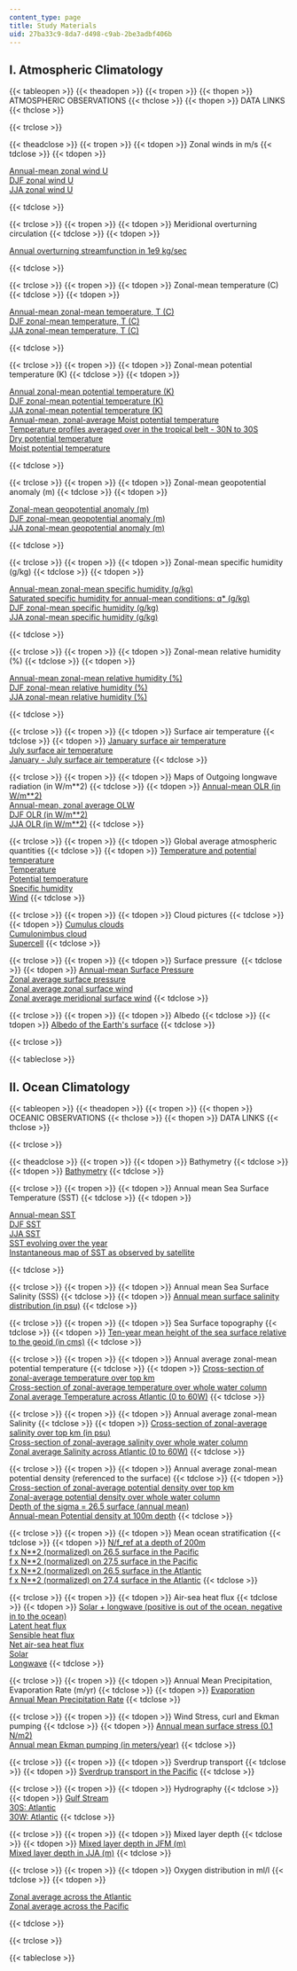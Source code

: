 ```yaml
---
content_type: page
title: Study Materials
uid: 27ba33c9-8da7-d498-c9ab-2be3adbf406b
---
```


I. Atmospheric Climatology
--------------------------

{{< tableopen >}}
{{< theadopen >}}
{{< tropen >}}
{{< thopen >}}
ATMOSPHERIC OBSERVATIONS
{{< thclose >}}
{{< thopen >}}
DATA LINKS
{{< thclose >}}

{{< trclose >}}

{{< theadclose >}}
{{< tropen >}}
{{< tdopen >}}
Zonal winds in m/s
{{< tdclose >}}
{{< tdopen >}}


[Annual-mean zonal wind U](http://iridl.ldeo.columbia.edu/expert/SOURCES/.OORT/.Mean/.u[X]average[T]average/DATA/24/20/16/12/8/4/0/-2/-4/-6/VALUES/figviewer.html?my.help=more+options&map.P.units=mb&map.P.plotlast=0&map.url=a-++prcp_anomaly_max500_colors2+-a-++-a+Y+P+fig:+colors+contours+:fig&map.domain=+%7B+/u+-50+50+plotrange+/u+-50+50+plotrange+P+1000+0+plotrange+%7D&map.domainparam=+/plotaxislength+432+psdef+/plotborder+72+psdef+/XOVY+null+psdef&map.zoom=Zoom&map.P.plotfirst=1000&map.Y.plotfirst=90S&map.Y.units=degree_north&map.Y.plotlast=90N&map.u.plotfirst=-50&map.u.units=m/s&map.u.plotlast=50&map.plotaxislength=432&map.plotborder=72&map.fnt=Helvetica&map.fntsze=16&map.XOVY=auto&map.color_smoothing=auto&map.antialias=on)  
[DJF zonal wind U](http://iridl.ldeo.columbia.edu/expert/SOURCES/.OORT/.Mean/.u/T/(Dec-Feb)VALUES[X]average[T]average/DATA/32/28/24/20/16/12/8/4/0/-2/-4/-6/VALUES/figviewer.html?my.help=more+options&map.P.units=mb&map.P.plotlast=0&map.url=Y+P+fig-+contours+-fig&map.domain=+%7B+P+1000+0+plotrange+%7D&map.domainparam=+/plotaxislength+432+psdef+/plotborder+72+psdef+/XOVY+null+psdef&map.zoom=Zoom&map.P.plotfirst=1000&map.Y.plotfirst=90S&map.Y.units=degree_north&map.Y.plotlast=90N&map.u.plotfirst=32&map.u.units=m/s&map.u.plotlast=-6&map.newurl.grid0=Y&map.newurl.grid1=P&map.newurl.plot=contours&map.plotaxislength=432&map.plotborder=72&map.fnt=Helvetica&map.fntsze=16&map.XOVY=auto&map.color_smoothing=1)  
[JJA zonal wind U](http://iridl.ldeo.columbia.edu/expert/SOURCES/.OORT/.Mean/.u/T/(Jun-Aug)VALUES[X]average[T]average/DATA/32/28/24/20/16/12/8/4/0/-2/-4/-6/-8/-10/VALUES/figviewer.html?my.help=more+options&map.P.units=mb&map.P.plotlast=0&map.url=Y+P+fig-+contours+-fig&map.domain=+%7B+P+1000+0+plotrange+%7D&map.domainparam=+/plotaxislength+432+psdef+/plotborder+72+psdef+/XOVY+null+psdef&map.zoom=Zoom&map.P.plotfirst=1000&map.Y.plotfirst=90S&map.Y.units=degree_north&map.Y.plotlast=90N&map.u.plotfirst=32&map.u.units=m/s&map.u.plotlast=-10&map.newurl.grid0=Y&map.newurl.grid1=P&map.newurl.plot=contours&map.plotaxislength=432&map.plotborder=72&map.fnt=Helvetica&map.fntsze=16&map.XOVY=auto&map.color_smoothing=1)


{{< tdclose >}}

{{< trclose >}}
{{< tropen >}}
{{< tdopen >}}
Meridional overturning circulation
{{< tdclose >}}
{{< tdopen >}}


[Annual overturning streamfunction in 1e9 kg/sec](http://iridl.ldeo.columbia.edu/expert/SOURCES/.NOAA/.NCEP-NCAR/.CDAS-1/.mc6190/.Intrinsic/.PressureLevel/.v[T]average[X]average/P/integral/dup/P/last/VALUE/P/removeGRID/sub/0.02/mul/pi/mul/9.82/div/6.371/mul/Y/cosd/mul/10/mul//units/(1e9%20Kg/sec)def//long_name/(Mean%20Meridional%20Stream%20Function)def//name//Psi_m/def//fullname/name/cvntos/def/DATA/-10/10/RANGE/Y/-90/90/RANGEEDGES/P/1000/0/RANGEEDGES/DATA/160/140/120/100/80/60/40/20/0/-20/-40/-60/-80/-100/-120/-140/-160/-180/-200/VALUES/prcp_anomaly_max500_colors2/figviewer.html?my.help=more+options&map.P.units=mb&map.P.plotlast=0&map.url=Y+P+fig-+colors+%7C+contours+-fig&map.domain=+%7B+/Psi_m+-200+200+plotrange+Y+-90+90+plotrange+P+1000+0+plotrange+%7D&map.domainparam=+/plotaxislength+700+psdef+/plotborder+72+psdef+/XOVY+null+psdef&map.zoom=Zoom&map.P.plotfirst=1000&map.Y.plotfirst=90S&map.Y.units=degree_north&map.Y.plotlast=90N&map.Psi_m.plotfirst=-200&map.Psi_m.units=1e9+Kg/sec&map.Psi_m.plotlast=200&map.newurl.grid0=Y&map.newurl.grid1=P&map.newurl.plot=colors+%7C+contours&map.plotaxislength=700&map.plotborder=72&map.fnt=Helvetica&map.fntsze=12&map.XOVY=auto&map.color_smoothing=auto) 


{{< tdclose >}}

{{< trclose >}}
{{< tropen >}}
{{< tdopen >}}
Zonal-mean temperature (C)
{{< tdclose >}}
{{< tdopen >}}


[Annual-mean zonal-mean temperature, T (C)](http://ingrid.ldeo.columbia.edu/expert/SOURCES/.OORT/.Mean/.tair[X]average[T]average/figviewer.html?my.help=more+options&map.P.units=mb&map.P.plotlast=50&map.url=Y+P+fig-+contours+-fig&map.domain=+{+P+1000+50+plotrange+}&map.domainparam=+/plotaxislength+432+psdef+/plotborder+72+psdef+/XOVY+null+psdef&map.zoom=Zoom&map.P.plotfirst=1000&map.Y.plotfirst=91.25S&map.Y.units=degree_north&map.Y.plotlast=91.25N&map.tair.plotfirst=&map.tair.units=Celsius_scale&map.tair.plotlast=&map.newurl.grid0=Y&map.newurl.grid1=P&map.newurl.plot=contours&map.plotaxislength=432&map.plotborder=72&map.fnt=Times-Roman&map.fntsze=16&map.XOVY=auto&map.color_smoothing=1)  
[DJF zonal-mean temperature, T (C)](http://ingrid.ldeo.columbia.edu/expert/SOURCES/.OORT/.Mean/.tair/T/(Dec-Feb)VALUES[X]average[T]average/figviewer.html?my.help=more+options&map.P.units=mb&map.P.plotlast=50&map.url=Y+P+fig-+contours+-fig&map.domain=+{+P+1000+50+plotrange+}&map.domainparam=+/plotaxislength+432+psdef+/plotborder+72+psdef+/XOVY+null+psdef&map.zoom=Zoom&map.P.plotfirst=1000&map.Y.plotfirst=91.25S&map.Y.units=degree_north&map.Y.plotlast=91.25N&map.tair.plotfirst=&map.tair.units=Celsius_scale&map.tair.plotlast=&map.newurl.grid0=Y&map.newurl.grid1=P&map.newurl.plot=contours&map.plotaxislength=432&map.plotborder=72&map.fnt=Times-Roman&map.fntsze=16&map.XOVY=auto&map.color_smoothing=1)  
[JJA zonal-mean temperature, T (C)](http://ingrid.ldeo.columbia.edu/expert/SOURCES/.OORT/.Mean/.tair/T/(Jun-Aug)VALUES[X]average[T]average/figviewer.html?my.help=more+options&map.P.units=mb&map.P.plotlast=50&map.url=Y+P+fig-+contours+-fig&map.domain=+{+P+1000+50+plotrange+}&map.domainparam=+/plotaxislength+432+psdef+/plotborder+72+psdef+/XOVY+null+psdef&map.zoom=Zoom&map.P.plotfirst=1000&map.Y.plotfirst=91.25S&map.Y.units=degree_north&map.Y.plotlast=91.25N&map.tair.plotfirst=&map.tair.units=Celsius_scale&map.tair.plotlast=&map.newurl.grid0=Y&map.newurl.grid1=P&map.newurl.plot=contours&map.plotaxislength=432&map.plotborder=72&map.fnt=Times-Roman&map.fntsze=16&map.XOVY=auto&map.color_smoothing=1)


{{< tdclose >}}

{{< trclose >}}
{{< tropen >}}
{{< tdopen >}}
Zonal-mean potential temperature (K)
{{< tdclose >}}
{{< tdopen >}}


[Annual zonal-mean potential temperature (K)](http://iridl.ldeo.columbia.edu/expert/SOURCES/.OORT/.Mean/.tair/(Kelvin)unitconvert/dup/1000./P/div/ln/2./7./div/mul/eexp/mul//name//theta/def//long_name/(Potential%20Temperature)def//fullname[//OORT//Mean//theta]def[X]average[T]average/DATA/540/520/500/480/460/440/420/400/380/360/340/320/300/280/260/VALUES/figviewer.html?my.help=more+options&map.P.units=mb&map.P.plotlast=50.&map.url=a-++precip_colors+-a-++-a+Y+P+fig:+colors+contours+:fig&map.domain=+%7B+/theta+240+500+plotrange+/theta+240+500+plotrange+%7D&map.domainparam=+/plotaxislength+432+psdef+/plotborder+72+psdef+/XOVY+null+psdef&map.zoom=Zoom&map.P.plotfirst=1000.&map.Y.plotfirst=90S&map.Y.units=degree_north&map.Y.plotlast=90N&map.theta.plotfirst=240&map.theta.units=Kelvin_scale&map.theta.plotlast=500&map.plotaxislength=432&map.plotborder=72&map.fnt=Helvetica&map.fntsze=16&map.XOVY=auto&map.color_smoothing=auto)   
[DJF zonal-mean potential temperature (K)](http://iridl.ldeo.columbia.edu/expert/SOURCES/.OORT/.Mean/.tair/T/(Dec-Feb)VALUES/(Kelvin)unitconvert/dup/1000./P/div/ln/2./7./div/mul/eexp/mul//name//theta/def//long_name/(Potential%20Temperature)def//fullname[//OORT//Mean//theta]def/[X+]average/[T+]average/figviewer.html?my.help=more+options&map.P.units=mb&map.P.plotlast=50.&map.url=Y+P+fig-+contours+-fig&map.domain=+%7B+/theta+250+500+plotrange+Y+-91.25+91.25+plotrange+%7D&map.domainparam=+/plotaxislength+432+psdef+/plotborder+72+psdef+/XOVY+null+psdef&map.zoom=Zoom&map.P.plotfirst=1000.&map.Y.plotfirst=91.25S&map.Y.units=degree_north&map.Y.plotlast=91.25N&map.theta.plotfirst=250&map.theta.units=Kelvin_scale&map.theta.plotlast=500&map.newurl.grid0=Y&map.newurl.grid1=P&map.newurl.plot=contours&map.plotaxislength=432&map.plotborder=72&map.fnt=Helvetica&map.fntsze=16&map.XOVY=auto&map.color_smoothing=1)   
[JJA zonal-mean potential temperature (K)](http://iridl.ldeo.columbia.edu/expert/SOURCES/.OORT/.Mean/.tair/T/(Jun-Aug)VALUES/(Kelvin)unitconvert/dup/1000./P/div/ln/2./7./div/mul/eexp/mul//name//theta/def//long_name/(Potential%20Temperature)def//fullname[//OORT//Mean//theta]def[X]average[T]average/figviewer.html?my.help=more+options&map.P.units=mb&map.P.plotlast=50.&map.url=Y+P+fig-+contours+-fig&map.domain=+%7B+/theta+250+500+plotrange+Y+-91.25+91.25+plotrange+%7D&map.domainparam=+/plotaxislength+432+psdef+/plotborder+72+psdef+/XOVY+null+psdef&map.zoom=Zoom&map.P.plotfirst=1000.&map.Y.plotfirst=91.25S&map.Y.units=degree_north&map.Y.plotlast=91.25N&map.theta.plotfirst=250&map.theta.units=Kelvin_scale&map.theta.plotlast=500&map.newurl.grid0=Y&map.newurl.grid1=P&map.newurl.plot=contours&map.plotaxislength=432&map.plotborder=72&map.fnt=Helvetica&map.fntsze=16&map.XOVY=auto&map.color_smoothing=1)   
[Annual-mean, zonal-average Moist potential temperature](http://iridl.ldeo.columbia.edu/expert/SOURCES/.OORT/.Mean/.tair/(Kelvin)unitconvert/dup/1000./P/div/ln/2./7./div/mul/eexp/mul[X]average[T]average/SOURCES/.OORT/.Mean/.tair[X]average[T]average/0.067/mul/eexp/6.11/mul/287.05/mul/461.39/div/P/div/SOURCES/.OORT/.Mean/.tair/273/add[X]average[T]average/div/2.25/mul/1000000./mul/1005/div/eexp/mul/DATA/540/520/500/480/460/440/420/400/380/360/340/320/300/280/260/VALUES/figviewer.html?my.help=more+options&map.P.units=mb&map.P.plotlast=50.&map.url=a-++precip_colors+-a-++-a+Y+P+fig:+colors+contours+:fig&map.domain=+%7B+/aprod+240+500+plotrange+/aprod+240+500+plotrange+%7D&map.domainparam=+/plotaxislength+432+psdef+/plotborder+72+psdef+/XOVY+null+psdef&map.zoom=Zoom&map.P.plotfirst=1000.&map.Y.plotfirst=90S&map.Y.units=degree_north&map.Y.plotlast=90N&map.aprod.plotfirst=240&map.aprod.units=Kelvin_scale&map.aprod.plotlast=500&map.plotaxislength=432&map.plotborder=72&map.fnt=Helvetica&map.fntsze=16&map.XOVY=auto&map.color_smoothing=auto)  
[Temperature profiles averaged over in the tropical belt - 30N to 30S](http://iridl.ldeo.columbia.edu/expert/SOURCES/.OORT/.Mean/.tair/(Kelvin)unitconvert[X]average[T]average/Y/-30/30/RANGEEDGES[Y]average/figviewer.html?my.help=more+options&map.tair.units=Kelvin_scale&map.tair.plotlast=500&map.url=P+fig-+line+-fig&map.domain=+%7B+/tair+190+500+plotrange+P+50.+1000.+plotrange+%7D&map.domainparam=+/plotaxislength+432+psdef+/plotborder+72+psdef+/XOVY+0.5+psdef&map.zoom=Zoom&map.tair.plotfirst=190&map.P.plotfirst=50.&map.P.units=mb&map.P.plotlast=1000.&map.newurl.grid0=P&map.newurl.plot=line&map.plotaxislength=432&map.plotborder=72&map.fnt=Helvetica&map.fntsze=16&map.XOVY=0.5&map.color_smoothing=1)  
[Dry potential temperature](http://iridl.ldeo.columbia.edu/expert/SOURCES/.OORT/.Mean/.tair/%28Kelvin%29unitconvert/dup/1000./P/div/ln/2./7./div/mul/eexp/mul//name//theta/def//long_name/%28Potential%20Temperature%29def//fullname%5B//OORT//Mean//theta%5Ddef/%5BX+%5Daverage/%5BT+%5Daverage/Y/-30/30/RANGEEDGES/%5BY+%5Daverage/figviewer.html?my.help=more+options&map.theta.units=Kelvin_scale&map.theta.plotlast=500&map.url=P+fig-+line+-fig&map.domain=+{+/theta+190+500+plotrange+P+50.+1000.+plotrange+}&map.domainparam=+/plotaxislength+432+psdef+/plotborder+72+psdef+/XOVY+0.5+psdef&map.zoom=Zoom&map.theta.plotfirst=190&map.P.plotfirst=50.&map.P.units=mb&map.P.plotlast=1000.&map.newurl.grid0=P&map.newurl.plot=line&map.plotaxislength=432&map.plotborder=72&map.fnt=Helvetica&map.fntsze=16&map.XOVY=0.5&map.color_smoothing=1)  
[Moist potential temperature](http://iridl.ldeo.columbia.edu/expert/SOURCES/.OORT/.Mean/.tair/(Kelvin)unitconvert/dup/1000./P/div/ln/2./7./div/mul/eexp/mul[X]average[T]average/SOURCES/.OORT/.Mean/.tair[X]average[T]average/0.067/mul/eexp/6.11/mul/287.05/mul/461.39/div/P/div/SOURCES/.OORT/.Mean/.tair/273/add[X]average[T]average/div/2.25/mul/1000000./mul/1005/div/eexp/mul/Y/-30/30/RANGEEDGES/[Y+]average/figviewer.html?my.help=more+options&map.aprod.units=Kelvin_scale&map.aprod.plotlast=500&map.url=P+fig-+line+-fig&map.domain=+%7B+/aprod+190+500+plotrange+P+50.+1000.+plotrange+%7D&map.domainparam=+/plotaxislength+432+psdef+/plotborder+72+psdef+/XOVY+0.5+psdef&map.zoom=Zoom&map.aprod.plotfirst=190&map.P.plotfirst=50.&map.P.units=mb&map.P.plotlast=1000.&map.newurl.grid0=P&map.newurl.plot=line&map.plotaxislength=432&map.plotborder=72&map.fnt=Helvetica&map.fntsze=16&map.XOVY=0.5&map.color_smoothing=1)


{{< tdclose >}}

{{< trclose >}}
{{< tropen >}}
{{< tdopen >}}
Zonal-mean geopotential anomaly (m)
{{< tdclose >}}
{{< tdopen >}}


[Zonal-mean geopotential anomaly (m)](http://ingrid.ldeo.columbia.edu/SOURCES/.OORT/.Mean/.zdel/[X+]average/[T+]average/figviewer.html?my.help=more+options&map.P.units=mb&map.P.plotlast=50.&map.url=Y+P+fig-+contours+-fig&map.domain=+{+P+1000.+50.+plotrange+}&map.domainparam=+/plotaxislength+432+psdef+/plotborder+72+psdef+/XOVY+null+psdef&map.zoom=Zoom&map.P.plotfirst=1000.&map.Y.plotfirst=91.25S&map.Y.units=degree_north&map.Y.plotlast=91.25N&map.zdel.plotfirst=&map.zdel.units=unitless&map.zdel.plotlast=&map.newurl.grid0=Y&map.newurl.grid1=P&map.newurl.plot=contours&map.plotaxislength=432&map.plotborder=72&map.fnt=Times-Roman&map.fntsze=16&map.XOVY=auto&map.color_smoothing=1)  
[DJF zonal-mean geopotential anomaly (m)](http://ingrid.ldeo.columbia.edu/SOURCES/.OORT/.Mean/.zdel/T/(Dec-Feb)VALUES/[X+]average/[T+]average/figviewer.html?my.help=more+options&map.P.units=mb&map.P.plotlast=50.&map.url=Y+P+fig-+contours+-fig&map.domain=+{+P+1000.+50.+plotrange+}&map.domainparam=+/plotaxislength+432+psdef+/plotborder+72+psdef+/XOVY+null+psdef&map.zoom=Zoom&map.P.plotfirst=1000.&map.Y.plotfirst=91.25S&map.Y.units=degree_north&map.Y.plotlast=91.25N&map.zdel.plotfirst=&map.zdel.units=unitless&map.zdel.plotlast=&map.newurl.grid0=Y&map.newurl.grid1=P&map.newurl.plot=contours&map.plotaxislength=432&map.plotborder=72&map.fnt=Times-Roman&map.fntsze=16&map.XOVY=auto&map.color_smoothing=1)  
[JJA zonal-mean geopotential anomaly (m)](http://ingrid.ldeo.columbia.edu/SOURCES/.OORT/.Mean/.zdel/T/(Jun)(Aug)RANGE/[X+]average/[T+]average/figviewer.html?my.help=more+options&map.P.units=mb&map.P.plotlast=50.&map.url=Y+P+fig-+contours+-fig&map.domain=+{+P+1000.+50.+plotrange+}&map.domainparam=+/plotaxislength+432+psdef+/plotborder+72+psdef+/XOVY+null+psdef&map.zoom=Zoom&map.P.plotfirst=1000.&map.Y.plotfirst=91.25S&map.Y.units=degree_north&map.Y.plotlast=91.25N&map.zdel.plotfirst=&map.zdel.units=unitless&map.zdel.plotlast=&map.newurl.grid0=Y&map.newurl.grid1=P&map.newurl.plot=contours&map.plotaxislength=432&map.plotborder=72&map.fnt=Times-Roman&map.fntsze=16&map.XOVY=auto&map.color_smoothing=1)


{{< tdclose >}}

{{< trclose >}}
{{< tropen >}}
{{< tdopen >}}
Zonal-mean specific humidity (g/kg)
{{< tdclose >}}
{{< tdopen >}}


[Annual-mean zonal-mean specific humidity (g/kg)](http://iridl.ldeo.columbia.edu/SOURCES/.OORT/.Mean/.qhum[X]average[T]average/DATA/16/14/12/10/8/6/4/2/VALUES/figviewer.html?my.help=more+options&map.P.units=mb&map.P.plotlast=50.&map.url=a-++precip_colors+-a-++-a+Y+P+fig:+colors+contours+:fig&map.domain=+%7B+/qhum+0+30+plotrange+/qhum+0+30+plotrange+Y+-91.25+91.25+plotrange+%7D&map.domainparam=+/plotaxislength+432+psdef+/plotborder+72+psdef+/XOVY+null+psdef&map.zoom=Zoom&map.P.plotfirst=1000.&map.Y.plotfirst=91.25S&map.Y.units=degree_north&map.Y.plotlast=91.25N&map.qhum.plotfirst=0&map.qhum.units=g/kg&map.qhum.plotlast=30&map.plotaxislength=432&map.plotborder=72&map.fnt=Helvetica&map.fntsze=16&map.XOVY=auto&map.color_smoothing=auto)   
[Saturated specific humidity for annual-mean conditions: q\* (g/kg)](http://iridl.ldeo.columbia.edu/expert/SOURCES/.OORT/.Mean/.tair[X]average[T]average/0.067/mul/eexp/6.11/mul/287.05/mul/461.39/div/P/div/1000/mul/DATA/24/22/20/18/16/14/12/10/8/6/4/2/VALUES/figviewer.html?my.help=more+options&map.P.units=mb&map.P.plotlast=50.&map.url=a-++precip_colors+-a-++-a+Y+P+fig:+colors+contours+:fig&map.domain=+%7B+/ratio+0+30+plotrange+/ratio+0+30+plotrange+%7D&map.domainparam=+/plotaxislength+432+psdef+/plotborder+72+psdef+/XOVY+null+psdef&map.zoom=Zoom&map.P.plotfirst=1000.&map.Y.plotfirst=90S&map.Y.units=degree_north&map.Y.plotlast=90N&map.ratio.plotfirst=0&map.ratio.units=0.01+kilogram-1+meter+second2&map.ratio.plotlast=30&map.plotaxislength=432&map.plotborder=72&map.fnt=Helvetica&map.fntsze=16&map.XOVY=auto&map.color_smoothing=auto)  
[DJF zonal-mean specific humidity (g/kg)](http://iridl.ldeo.columbia.edu/SOURCES/.OORT/.Mean/.qhum/T/(Dec-Feb)VALUES/[X+]average/[T+]average/figviewer.html?my.help=more+options&map.P.units=mb&map.P.plotlast=50.&map.url=Y+P+fig-+contours+-fig&map.domain=+%7B+Y+-91.25+91.25+plotrange+%7D&map.domainparam=+/plotaxislength+432+psdef+/plotborder+72+psdef+/XOVY+null+psdef&map.zoom=Zoom&map.P.plotfirst=1000.&map.Y.plotfirst=91.25S&map.Y.units=degree_north&map.Y.plotlast=91.25N&map.qhum.plotfirst=&map.qhum.units=g/kg&map.qhum.plotlast=&map.newurl.grid0=Y&map.newurl.grid1=P&map.newurl.plot=contours&map.plotaxislength=432&map.plotborder=72&map.fnt=Helvetica&map.fntsze=16&map.XOVY=auto&map.color_smoothing=1)   
[JJA zonal-mean specific humidity (g/kg)](http://iridl.ldeo.columbia.edu/SOURCES/.OORT/.Mean/.qhum/T/(Jun)(Aug)RANGE/[X+]average/[T+]average/figviewer.html?my.help=more+options&map.P.units=mb&map.P.plotlast=50.&map.url=Y+P+fig-+contours+-fig&map.domain=+%7B+Y+-91.25+91.25+plotrange+%7D&map.domainparam=+/plotaxislength+432+psdef+/plotborder+72+psdef+/XOVY+null+psdef&map.zoom=Zoom&map.P.plotfirst=1000.&map.Y.plotfirst=91.25S&map.Y.units=degree_north&map.Y.plotlast=91.25N&map.qhum.plotfirst=&map.qhum.units=g/kg&map.qhum.plotlast=&map.newurl.grid0=Y&map.newurl.grid1=P&map.newurl.plot=contours&map.plotaxislength=432&map.plotborder=72&map.fnt=Helvetica&map.fntsze=16&map.XOVY=auto&map.color_smoothing=1)  


{{< tdclose >}}

{{< trclose >}}
{{< tropen >}}
{{< tdopen >}}
Zonal-mean relative humidity (%)
{{< tdclose >}}
{{< tdopen >}}


[Annual-mean zonal-mean relative humidity (%)](http://iridl.ldeo.columbia.edu/expert/SOURCES/.OORT/.Mean/.qhum/SOURCES/.OORT/.Mean/.tair/0.03477/mul/0.7859/add/SOURCES/.OORT/.Mean/.tair/0.00412/mul/1./add/div/10/ln/mul/eexp/P/div/287.05/461.39/div/mul/div%5BX%5Daverage%5BT%5Daverage/0.1/mul//units/%28percentage%29def//long_name/%28Relative%20Humidity%29def/DATA/85/80/75/70/65/60/55/50/45/40/35/30/25/VALUES/figviewer.html?my.help=more+options&map.P.units=mb&map.P.plotlast=0&map.url=a-++precip_colors+-a-++-a+Y+P+fig:+colors+contours+:fig&map.domain=+{+/ratio+0+270+plotrange+/ratio+0+270+plotrange+P+1000+0+plotrange+}&map.domainparam=+/plotaxislength+432+psdef+/plotborder+72+psdef+/XOVY+null+psdef&map.zoom=Zoom&map.P.plotfirst=1000&map.Y.plotfirst=90S&map.Y.units=degree_north&map.Y.plotlast=90N&map.ratio.plotfirst=0&map.ratio.units=percentage&map.ratio.plotlast=270&map.plotaxislength=432&map.plotborder=72&map.fnt=Helvetica&map.fntsze=16&map.XOVY=auto&map.color_smoothing=auto)   
[DJF zonal-mean relative humidity (%)](http://iridl.ldeo.columbia.edu/expert/SOURCES/.OORT/.Mean/.qhum/SOURCES/.OORT/.Mean/.tair/0.03477/mul/0.7859/add/SOURCES/.OORT/.Mean/.tair/0.00412/mul/1./add/div/10/ln/mul/eexp/P/div/287.05/461.39/div/mul/div%5BX%5Daverage%5BT%5Daverage/0.1/mul//units/%28percentage%29def//long_name/%28Relative%20Humidity%29def/DATA/85/80/75/70/65/60/55/50/45/40/35/30/25/VALUES/figviewer.html?my.help=more+options&map.P.units=mb&map.P.plotlast=0&map.url=a-++precip_colors+-a-++-a+Y+P+fig:+colors+contours+:fig&map.domain=+{+/ratio+0+270+plotrange+/ratio+0+270+plotrange+P+1000+0+plotrange+}&map.domainparam=+/plotaxislength+432+psdef+/plotborder+72+psdef+/XOVY+null+psdef&map.zoom=Zoom&map.P.plotfirst=1000&map.Y.plotfirst=90S&map.Y.units=degree_north&map.Y.plotlast=90N&map.ratio.plotfirst=0&map.ratio.units=percentage&map.ratio.plotlast=270&map.plotaxislength=432&map.plotborder=72&map.fnt=Helvetica&map.fntsze=16&map.XOVY=auto&map.color_smoothing=auto)   
[JJA zonal-mean relative humidity (%)](http://iridl.ldeo.columbia.edu/ontologies/ReferenceList.owl) 


{{< tdclose >}}

{{< trclose >}}
{{< tropen >}}
{{< tdopen >}}
Surface air temperature
{{< tdclose >}}
{{< tdopen >}}
[January surface air temperature](http://iridl.ldeo.columbia.edu/expert/SOURCES/.OORT/.Mean/.tair/DATA/25/20/15/10/5/0/-5/-10/-15/-20/-25/-30/-35/-40/-45/-50/-55/-60/-65/-70/-75/-80/VALUES/figviewer.html?my.help=more+options&map.P.plotvalue=1000.&map.T.plotvalue=Jan&map.Y.units=degree_north&map.Y.plotlast=90N&map.url=a-++prcp_anomaly_max500_colors2+-a-++-a+X+Y+fig:+colors+contours+thinnish+solid+coasts_gaz+:fig&map.domain=+%7B+/tair+-50+50+plotrange+/tair+-50+50+plotrange+/P+1000.+plotvalue+/T+0.5+plotvalue+X+91.25+521.25+plotrange+Y+-90+90+plotrange+%7D&map.domainparam=+/plotaxislength+700+psdef+/plotborder+72+psdef+/XOVY+null+psdef&map.zoom=Zoom&map.Y.plotfirst=90S&map.X.plotfirst=91.25&map.X.units=degree_east&map.X.modulus=360&map.X.plotlast=521.25&map.tair.plotfirst=-50&map.tair.units=Celsius_scale&map.tair.plotlast=50&map.plotaxislength=700&map.plotborder=72&map.fnt=Helvetica&map.fntsze=16&map.XOVY=auto&map.color_smoothing=auto&map.iftime=25&map.mftime=25&map.fftime=200)  
[July surface air temperature](http://iridl.ldeo.columbia.edu/expert/SOURCES/.OORT/.Mean/.tair/DATA/25/20/15/10/5/0/-5/-10/-15/-20/-25/-30/-35/-40/-45/-50/-55/-60/-65/-70/-75/-80/VALUES/figviewer.html?my.help=more+options&map.P.plotvalue=1000.&map.T.plotvalue=Jul&map.Y.units=degree_north&map.Y.plotlast=90N&map.url=a-++prcp_anomaly_max500_colors2+-a-++-a+X+Y+fig:+colors+contours+thinnish+solid+coasts_gaz+:fig&map.domain=+%7B+/tair+-50+50+plotrange+/tair+-50+50+plotrange+/P+1000.+plotvalue+/T+6.5+plotvalue+X+91.25+521.25+plotrange+Y+-90+90+plotrange+%7D&map.domainparam=+/plotaxislength+700+psdef+/plotborder+72+psdef+/XOVY+null+psdef&map.zoom=Zoom&map.Y.plotfirst=90S&map.X.plotfirst=91.25&map.X.units=degree_east&map.X.modulus=360&map.X.plotlast=521.25&map.tair.plotfirst=-50&map.tair.units=Celsius_scale&map.tair.plotlast=50&map.plotaxislength=700&map.plotborder=72&map.fnt=Helvetica&map.fntsze=16&map.XOVY=auto&map.color_smoothing=auto&map.iftime=25&map.mftime=25&map.fftime=200)  
[January - July surface air temperature](http://iridl.ldeo.columbia.edu/expert/SOURCES/.OORT/.Mean/.tair/DATA/25/20/15/10/5/0/-5/-10/-15/-20/-25/-30/-35/-40/-45/-50/-55/-60/-65/-70/-75/-80/VALUES/P/1000./VALUE/T/0.5/VALUE/SOURCES/.OORT/.Mean/.tair/DATA/25/20/15/10/5/0/-5/-10/-15/-20/-25/-30/-35/-40/-45/-50/-55/-60/-65/-70/-75/-80/VALUES/P/1000./VALUE/T/7./VALUE/sub/figviewer.html?my.help=more+options&map.Y.units=degree_north&map.Y.plotlast=90N&map.url=a-++prcp_anomaly_max500_colors2+-a-++-a+X+Y+fig:+colors+contours+thinnish+solid+coasts_gaz+:fig&map.domain=+%7B+/tair+-50+50+plotrange+/tair+-50+50+plotrange+X+91.25+521.25+plotrange+Y+-90+90+plotrange+%7D&map.domainparam=+/plotaxislength+700+psdef+/plotborder+72+psdef+/XOVY+null+psdef&map.zoom=Zoom&map.Y.plotfirst=90S&map.X.plotfirst=91.25&map.X.units=degree_east&map.X.modulus=360&map.X.plotlast=521.25&map.tair.plotfirst=-50&map.tair.units=degree_Celsius&map.tair.plotlast=50&map.plotaxislength=700&map.plotborder=72&map.fnt=Helvetica&map.fntsze=16&map.XOVY=auto&map.color_smoothing=auto&map.iftime=25&map.mftime=25&map.fftime=200)
{{< tdclose >}}

{{< trclose >}}
{{< tropen >}}
{{< tdopen >}}
Maps of Outgoing longwave radiation (in W/m\*\*2)
{{< tdclose >}}
{{< tdopen >}}
[Annual-mean OLR (in W/m\*\*2)](http://iridl.ldeo.columbia.edu/SOURCES/.NOAA/.NCEP/.CPC/.GLOBAL/.climatology/.olr[T]0.0/average/halfgreyscale/DATA/-180/260/20/RANGESTEP/figviewer.html?my.help=more+options&map.Y.units=degree_north&map.Y.plotlast=90N&map.url=a-++precip_colors+-a-++-a+X+Y+fig:+colors+contours+thinnish+solid+coasts_gaz+:fig&map.domain=+%7B+/olr+200+300+plotrange+/olr+200+300+plotrange+X+91.25+521.25+plotrange+%7D&map.domainparam=+/plotaxislength+700+psdef+/plotborder+72+psdef+/XOVY+null+psdef&map.zoom=Zoom&map.Y.plotfirst=90S&map.X.plotfirst=91.25&map.X.units=degree_east&map.X.modulus=360&map.X.plotlast=521.25&map.olr.plotfirst=200&map.olr.units=W/m2&map.olr.plotlast=300&map.plotaxislength=700&map.plotborder=72&map.fnt=Helvetica&map.fntsze=16&map.XOVY=auto&map.color_smoothing=auto)  
[Annual-mean, zonal average OLW](http://iridl.ldeo.columbia.edu/expert/SOURCES/.NOAA/.NCEP/.CPC/.GLOBAL/.climatology/.olr[T]0.0/average[X]average/figviewer.html?my.help=more+options&map.olr.units=W/m2&map.olr.plotlast=300&map.url=Y+fig-+line+-fig&map.domain=+%7B+/olr+0+300+plotrange+Y+-91.25+91.25+plotrange+%7D&map.domainparam=+/plotaxislength+432+psdef+/plotborder+72+psdef+/XOVY+null+psdef&map.zoom=Zoom&map.olr.plotfirst=0&map.Y.plotfirst=91.25S&map.Y.units=degree_north&map.Y.plotlast=91.25N&map.newurl.grid0=Y&map.newurl.plot=line&map.plotaxislength=432&map.plotborder=72&map.fnt=Helvetica&map.fntsze=16&map.XOVY=auto&map.color_smoothing=1)  
[DJF OLR (in W/m\*\*2)](http://iridl.ldeo.columbia.edu/expert/SOURCES/.NOAA/.NCEP/.CPC/.GLOBAL/.climatology/.olr/T/(Dec-Feb)VALUES[T]average/halfgreyscale/DATA/-180/260/20/RANGESTEP/figviewer.html?my.help=more+options&map.Y.units=degree_north&map.Y.plotlast=90N&map.url=X+Y+fig-+colors+|+contours+coasts+-fig&map.domain=+%7B+/olr+160+260+plotrange+X+91.25+521.25+plotrange+%7D&map.domainparam=+/plotaxislength+700+psdef+/plotborder+72+psdef+/XOVY+null+psdef&map.zoom=Zoom&map.Y.plotfirst=90S&map.X.plotfirst=91.25&map.X.units=degree_east&map.X.modulus=360&map.X.plotlast=521.25&map.olr.plotfirst=160&map.olr.units=W/m2&map.olr.plotlast=260&map.newurl.grid0=X&map.newurl.grid1=Y&map.newurl.land=draw+coasts&map.newurl.plot=colors+|+contours&map.plotaxislength=700&map.plotborder=72&map.fnt=Helvetica&map.fntsze=16&map.XOVY=auto&map.color_smoothing=1)  
[JJA OLR (in W/m\*\*2)](http://iridl.ldeo.columbia.edu/expert/SOURCES/.NOAA/.NCEP/.CPC/.GLOBAL/.climatology/.olr/T/(Jun-Aug)VALUES[T]average/halfgreyscale/DATA/-180/260/20/RANGESTEP/figviewer.html?my.help=more+options&map.Y.units=degree_north&map.Y.plotlast=90N&map.url=X+Y+fig-+colors+|+contours+coasts+-fig&map.domain=+%7B+/olr+140+260+plotrange+X+91.5+521.25+plotrange+%7D&map.domainparam=+/plotaxislength+700+psdef+/plotborder+72+psdef+/XOVY+null+psdef&map.zoom=Zoom&map.Y.plotfirst=90S&map.X.plotfirst=91.5&map.X.units=degree_east&map.X.modulus=360&map.X.plotlast=521.25&map.olr.plotfirst=140&map.olr.units=W/m2&map.olr.plotlast=260&map.newurl.grid0=X&map.newurl.grid1=Y&map.newurl.land=draw+coasts&map.newurl.plot=colors+|+contours&map.plotaxislength=700&map.plotborder=72&map.fnt=Helvetica&map.fntsze=16&map.XOVY=auto&map.color_smoothing=1)
{{< tdclose >}}

{{< trclose >}}
{{< tropen >}}
{{< tdopen >}}
Global average atmospheric quantities
{{< tdclose >}}
{{< tdopen >}}
[Temperature and potential temperature](http://iridl.ldeo.columbia.edu/expert/SOURCES/.OORT/.Mean/.tair/%28Kelvin%29unitconvert/dup/1000./P/div/ln/2./7./div/mul/eexp/mul//name//theta/def//long_name/%28Potential%20Temperature%29def//fullname%5B//theta%5Ddef%5BX%5Daverage%5BY%5Daverage%5BT%5Daverage/SOURCES/.OORT/.Mean/.tair/%28Kelvin%29unitconvert//name//T/def//long_name/%28Temperature%20%29def//fullname%5B//temp%5Ddef%5BX%5Daverage%5BY%5Daverage%5BT%5Daverage/P/50./1000./RANGE/DATA/200/500/RANGE/figviewer.html?my.help=more+options&map.P.units=mb&map.P.plotlast=0.0&map.url=P+fig-+profile+dashed+profile+-fig&map.domain=+{+/theta+200+500+plotrange+P+1000.+0.0+plotrange+}&map.domainparam=+/plotaxislength+432+psdef+/plotborder+72+psdef+/XOVY+null+psdef&map.zoom=Zoom&map.P.plotfirst=1000.&map.theta.plotfirst=200&map.theta.units=Kelvin_scale&map.theta.plotlast=500&map.newurl.grid0=P&map.newurl.plot=profile+dashed+profile&map.plotaxislength=432&map.plotborder=72&map.fnt=Helvetica&map.fntsze=16&map.XOVY=auto&map.color_smoothing=1)  
[Temperature](http://iridl.ldeo.columbia.edu/expert/PS/SOURCES/.OORT/.Mean/.tair/(Kelvin)unitconvert[X]average[Y]average[T]average/figviewer.html?my.help=more+options&map.P.units=mb&map.P.plotlast=50.&map.url=P+fig-+profile+-fig&map.domain=+%7B+/tair+210.0961+280.2006+plotrange+%7D&map.domainparam=+/plotaxislength+432+psdef+/plotborder+72+psdef+/XOVY+1+psdef&map.zoom=Zoom&map.P.plotfirst=1000.&map.tair.plotfirst=210.0961&map.tair.units=Kelvin_scale&map.tair.plotlast=280.2006&map.newurl.grid0=P&map.newurl.plot=profile&map.plotaxislength=432&map.plotborder=72&map.fnt=Helvetica&map.fntsze=16&map.XOVY=1&map.color_smoothing=1)  
[Potential temperature](http://iridl.ldeo.columbia.edu/SOURCES/.NOAA/.NCEP-NCAR/.CDAS-1/.DAILY/.Intrinsic/.sigma/.POT/)  
[Specific humidity](http://iridl.ldeo.columbia.edu/SOURCES/.OORT/.Mean/.qhum/[X+]average/[Y+]average/[T+]average/figviewer.html?my.help=more+options&map.P.units=mb&map.P.plotlast=50.&map.url=P+fig-+profile+-fig&map.domain=+%7B+/qhum+0.1426748+7.196326+plotrange+%7D&map.domainparam=+/plotaxislength+432+psdef+/plotborder+72+psdef+/XOVY+null+psdef&map.zoom=Zoom&map.P.plotfirst=1000.&map.qhum.plotfirst=0.1426748&map.qhum.units=g/kg&map.qhum.plotlast=7.196326&map.newurl.grid0=P&map.newurl.plot=profile&map.plotaxislength=432&map.plotborder=72&map.fnt=Helvetica&map.fntsze=16&map.XOVY=auto&map.color_smoothing=1)  
[Wind](http://iridl.ldeo.columbia.edu/SOURCES/.OORT/.Mean/.u/[X+]average/[Y+]average/[T+]average/figviewer.html?my.help=more+options&map.P.units=mb&map.P.plotlast=50.&map.url=P+fig-+profile+-fig&map.domain=+%7B+/u+0.1868016+12.41377+plotrange+%7D&map.domainparam=+/plotaxislength+432+psdef+/plotborder+72+psdef+/XOVY+null+psdef&map.zoom=Zoom&map.P.plotfirst=1000.&map.u.plotfirst=0.1868016&map.u.units=m/s&map.u.plotlast=12.41377&map.newurl.grid0=P&map.newurl.plot=profile&map.plotaxislength=432&map.plotborder=72&map.fnt=Helvetica&map.fntsze=16&map.XOVY=auto&map.color_smoothing=1)
{{< tdclose >}}

{{< trclose >}}
{{< tropen >}}
{{< tdopen >}}
Cloud pictures
{{< tdclose >}}
{{< tdopen >}}
[Cumulus clouds](https://whatsthiscloud.com/cloud-types/cumulus/)  
[Cumulonimbus cloud](https://whatsthiscloud.com/cloud-types/cumulonimbus/)  
[Supercell](https://www.scientificamerican.com/article/see-ominous-supercell-storm-clouds-as-they-barrel-across-the-u-s1/)
{{< tdclose >}}

{{< trclose >}}
{{< tropen >}}
{{< tdopen >}}
Surface pressure 
{{< tdclose >}}
{{< tdopen >}}
[Annual-mean Surface Pressure](http://iridl.ldeo.columbia.edu/expert/SOURCES/.NOAA/.NCEP-NCAR/.CDAS-1/.MONTHLY/.Intrinsic/.MSL/.pressure/(mb)unitconvert/DATA/2/STEP/yearly-climatology[T]average/CopyStream/DATA/980/1050/2/RANGESTEP/Y/-90/-70/maskrange/0/mul/add/figviewer.html?my.help=more+options&map.Y.units=degree_north&map.Y.plotlast=90N&map.url=a-++-a-++-a+X+Y+fig:+contours++grey+thinnish+solid+coasts+black+contours+:fig&map.domain=+%7B+X+91.25+521.25+plotrange+Y+-90+90+plotrange+%7D&map.domainparam=+/plotaxislength+700+psdef+/plotborder+72+psdef+/XOVY+null+psdef&map.zoom=Zoom&map.Y.plotfirst=90S&map.X.plotfirst=91.25&map.X.units=degree_east&map.X.modulus=360&map.X.plotlast=521.25&map.asum.plotfirst=&map.asum.units=unitless&map.asum.plotlast=&map.plotaxislength=700&map.plotborder=72&map.fnt=Helvetica&map.fntsze=16&map.XOVY=auto&map.color_smoothing=2&map.framelbl=framelabelstart&map.framelabeltext=)  
[Zonal average surface pressure](http://iridl.ldeo.columbia.edu/SOURCES/.COADS/.mean/.slp/[X+T+]average/figviewer.html?my.help=more+options&map.slp.units=mb&map.slp.plotlast=1030&map.url=Y+fig-+line+-fig&map.domain=+%7B+/slp+986.8857+1030+plotrange+Y+-90+90+plotrange+%7D&map.domainparam=+/plotaxislength+432+psdef+/plotborder+72+psdef+/XOVY+null+psdef&map.zoom=Zoom&map.slp.plotfirst=986.8857&map.Y.plotfirst=90S&map.Y.units=degree_north&map.Y.plotlast=90N&map.newurl.grid0=Y&map.newurl.plot=line&map.plotaxislength=432&map.plotborder=72&map.fnt=Helvetica&map.fntsze=16&map.XOVY=auto&map.color_smoothing=1)  
[Zonal average zonal surface wind](http://iridl.ldeo.columbia.edu/SOURCES/.COADS/.mean/.u/[X+T+]average/figviewer.html?my.help=more+options&map.u.units=m/s&map.u.plotlast=5.509933&map.url=Y+fig-+line+-fig&map.domain=+%7B+/u+-4.350853+5.509933+plotrange+Y+-90+90+plotrange+%7D&map.domainparam=+/plotaxislength+432+psdef+/plotborder+72+psdef+/XOVY+null+psdef&map.zoom=Zoom&map.u.plotfirst=-4.350853&map.Y.plotfirst=90S&map.Y.units=degree_north&map.Y.plotlast=90N&map.newurl.grid0=Y&map.newurl.plot=line&map.plotaxislength=432&map.plotborder=72&map.fnt=Helvetica&map.fntsze=16&map.XOVY=auto&map.color_smoothing=1)  
[Zonal average meridional surface wind](http://iridl.ldeo.columbia.edu/SOURCES/.COADS/.mean/.v/[X+T+]average/figviewer.html?my.help=more+options&map.v.units=m/s&map.v.plotlast=3&map.url=Y+fig-+line+-fig&map.domain=+%7B+/v+-3+3+plotrange+Y+-90+90+plotrange+%7D&map.domainparam=+/plotaxislength+432+psdef+/plotborder+72+psdef+/XOVY+null+psdef&map.zoom=Zoom&map.v.plotfirst=-3&map.Y.plotfirst=90S&map.Y.units=degree_north&map.Y.plotlast=90N&map.newurl.grid0=Y&map.newurl.plot=line&map.plotaxislength=432&map.plotborder=72&map.fnt=Helvetica&map.fntsze=16&map.XOVY=auto&map.color_smoothing=1)
{{< tdclose >}}

{{< trclose >}}
{{< tropen >}}
{{< tdopen >}}
Albedo
{{< tdclose >}}
{{< tdopen >}}
[Albedo of the Earth's surface](http://iridl.ldeo.columbia.edu/SOURCES/.NASA/.ISLSCP/.GDSLAM/.Near-Surface-ECMWF/.Time_Invariant/.albedo/figviewer.html?my.help=more+options&map.Y.units=degree_north&map.Y.plotlast=89.5N&map.url=windspeed_colors+X+Y+fig%3A+colors+thinnish+solid+coasts_gaz+%3Afig&map.domain=+%7B+%2Falbedo+0.0+0.8003+plotrange+X+91.25+521.25+plotrange+Y+-89.5+89.5+plotrange+%7D&map.domainparam=+%2Fplotaxislength+700+psdef+%2Fplotborder+72+psdef+%2FXOVY+null+psdef&map.zoom=Zoom&map.Y.plotfirst=89.5S&map.X.plotfirst=91.25E&map.X.units=degree_east&map.X.modulus=360&map.X.plotlast=521.25E&map.albedo.plotfirst=0.0&map.albedo.units=unitless&map.albedo.plotlast=0.8003&map.plotaxislength=700&map.plotborder=72&map.fnt=Helvetica&map.fntsze=16&map.XOVY=auto&map.color_smoothing=1&map.framelbl=framelabelstart&map.framelabeltext=&map.here.x=87&map.here.y=194)
{{< tdclose >}}

{{< trclose >}}

{{< tableclose >}}

II. Ocean Climatology
---------------------

{{< tableopen >}}
{{< theadopen >}}
{{< tropen >}}
{{< thopen >}}
OCEANIC OBSERVATIONS
{{< thclose >}}
{{< thopen >}}
DATA LINKS
{{< thclose >}}

{{< trclose >}}

{{< theadclose >}}
{{< tropen >}}
{{< tdopen >}}
Bathymetry
{{< tdclose >}}
{{< tdopen >}}
[Bathymetry](http://iridl.ldeo.columbia.edu/SOURCES/.WORLDBATH/.bath/)
{{< tdclose >}}

{{< trclose >}}
{{< tropen >}}
{{< tdopen >}}
Annual mean Sea Surface Temperature (SST)
{{< tdclose >}}
{{< tdopen >}}


[Annual-mean SST](http://iridl.ldeo.columbia.edu/expert/SOURCES/.COADS/.mean/.sst[T]average/DATA/28/26/24/20/16/12/8/4/0/VALUES/figviewer.html?my.help=more+options&map.Y.units=degree_north&map.Y.plotlast=90N&map.url=a-++precip_colors+-a-++-a+X+Y+fig:+colors+contours+land+:fig&map.domain=+%7B+/sst+0+70+plotrange+/sst+0+70+plotrange+X+91.25+521.25+plotrange+%7D&map.domainparam=+/plotaxislength+700+psdef+/plotborder+72+psdef+/XOVY+null+psdef&map.zoom=Zoom&map.Y.plotfirst=90S&map.X.plotfirst=91.25&map.X.units=degree_east&map.X.modulus=360&map.X.plotlast=521.25&map.sst.plotfirst=0&map.sst.units=Celsius_scale&map.sst.plotlast=70&map.plotaxislength=700&map.plotborder=72&map.fnt=Helvetica&map.fntsze=16&map.XOVY=auto&map.color_smoothing=auto)  
[DJF SST](http://iridl.ldeo.columbia.edu/expert/SOURCES/.COADS/.mean/.sst/T/(Dec-Feb)VALUES[T]average/DATA/28/26/24/20/16/12/8/4/0/VALUES/figviewer.html?my.help=more+options&map.Y.units=degree_north&map.Y.plotlast=90N&map.url=a-++precip_colors+-a-++-a+X+Y+fig:+colors+contours+land+:fig&map.domain=+%7B+/sst+0+70+plotrange+/sst+0+70+plotrange+X+91.25+521.25+plotrange+%7D&map.domainparam=+/plotaxislength+700+psdef+/plotborder+72+psdef+/XOVY+null+psdef&map.zoom=Zoom&map.Y.plotfirst=90S&map.X.plotfirst=91.25&map.X.units=degree_east&map.X.modulus=360&map.X.plotlast=521.25&map.sst.plotfirst=0&map.sst.units=Celsius_scale&map.sst.plotlast=70&map.plotaxislength=700&map.plotborder=72&map.fnt=Helvetica&map.fntsze=16&map.XOVY=auto&map.color_smoothing=auto)  
[JJA SST](http://iridl.ldeo.columbia.edu/expert/SOURCES/.COADS/.mean/.sst/T/(Jun-Aug)VALUES[T]average/DATA/28/26/24/20/16/12/8/4/0/VALUES/figviewer.html?my.help=more+options&map.Y.units=degree_north&map.Y.plotlast=90N&map.url=a-++precip_colors+-a-++-a+X+Y+fig:+colors+contours+land+:fig&map.domain=+%7B+/sst+0+70+plotrange+/sst+0+70+plotrange+X+91.25+521.25+plotrange+%7D&map.domainparam=+/plotaxislength+700+psdef+/plotborder+72+psdef+/XOVY+null+psdef&map.zoom=Zoom&map.Y.plotfirst=90S&map.X.plotfirst=91.25&map.X.units=degree_east&map.X.modulus=360&map.X.plotlast=521.25&map.sst.plotfirst=0&map.sst.units=Celsius_scale&map.sst.plotlast=70&map.plotaxislength=700&map.plotborder=72&map.fnt=Helvetica&map.fntsze=16&map.XOVY=auto&map.color_smoothing=auto)  
[SST evolving over the year](http://ingrid.ldeo.columbia.edu/expert/SOURCES/.IGOSS/.nmc/.climatology/.sst/DATA/2/STEP/figviewer.html?my.help=more+options&map.T.plotvalue=Jan+to+Dec&map.Y.units=degree_north&map.Y.plotlast=75N&map.url=a-++sstcolorscale+-a-++-a+X+Y+fig:+colors+nozero+contours+land+:fig&map.domain=+%7B+/sst+-2+34.5+plotrange+/sst+-2+34.5+plotrange+/T+0.5+11.5+plotrange+X+20.+380.+plotrange+Y+-65+75+plotrange+%7D&map.domainparam=+/plotaxislength+700+psdef+/plotborder+72+psdef+/XOVY+2+psdef&map.zoom=Zoom&map.Y.plotfirst=65S&map.X.plotfirst=20E&map.X.units=degree_east&map.X.modulus=360&map.X.plotlast=20E&map.sst.plotfirst=-2&map.sst.units=Celsius_scale&map.sst.plotlast=34.5&map.plotaxislength=700&map.plotborder=72&map.fnt=Helvetica&map.fntsze=12&map.XOVY=2&map.color_smoothing=auto&map.iftime=125&map.mftime=125&map.fftime=200)  
[Instantaneous map of SST as observed by satellite](http://paoc.mit.edu/labweb/ocean-obs/sst.htm)


{{< tdclose >}}

{{< trclose >}}
{{< tropen >}}
{{< tdopen >}}
Annual mean Sea Surface Salinity (SSS)
{{< tdclose >}}
{{< tdopen >}}
[Annual mean surface salinity distribution (in psu)](http://iridl.ldeo.columbia.edu/expert/SOURCES/.LEVITUS94/.ANNUAL/.sal/DATA/33/33.5/34/34.5/35/35.5/36/36.5/37/VALUES/figviewer.html?my.help=more+options&map.Z.plotvalue=0.0&map.Y.units=degree_north&map.Y.plotlast=90N&map.url=a-++precip_colors+-a-++-a+X+Y+fig:+colors+contours+land+:fig&map.domain=+%7B+/sal+32+43+plotrange+/sal+32+43+plotrange+/Z+0.0+plotvalue+X+91.25+521.25+plotrange+%7D&map.domainparam=+/plotaxislength+700+psdef+/plotborder+72+psdef+/XOVY+null+psdef&map.zoom=Zoom&map.Y.plotfirst=90S&map.X.plotfirst=91.25&map.X.units=degree_east&map.X.modulus=360&map.X.plotlast=521.25&map.sal.plotfirst=32&map.sal.units=p.s.u.&map.sal.plotlast=43&map.plotaxislength=700&map.plotborder=72&map.fnt=Helvetica&map.fntsze=16&map.XOVY=auto&map.color_smoothing=auto&map.iftime=25&map.mftime=25&map.fftime=200)
{{< tdclose >}}

{{< trclose >}}
{{< tropen >}}
{{< tdopen >}}
Sea Surface topography
{{< tdclose >}}
{{< tdopen >}}
[Ten-year mean height of the sea surface relative to the geoid (in cms)](http://paoc.mit.edu/labweb/ocean-obs/surface_topography.htm)
{{< tdclose >}}

{{< trclose >}}
{{< tropen >}}
{{< tdopen >}}
Annual average zonal-mean potential temperature
{{< tdclose >}}
{{< tdopen >}}
[Cross-section of zonal-average temperature over top km](http://iridl.ldeo.columbia.edu/expert/SOURCES/.LEVITUS94/.ANNUAL/.potdens%5BX%5Daverage%5BY/Z%5DREORDER/%28kg/m3%29unitconvert/1000/sub/CopyStream/precip_colors/DATA/23/28/RANGE/1/object//name//sal2/def/dup/DATA/23/24/25/26/26.5/27/28/VALUES/Z/1000/0/RANGE/Y/Z/fig:/colors/contours/|/grayMV/:fig/figviewer.html?my.help=more+options&map.Z.units=m&map.Z.plotlast=0.0&map.url=&map.domain=+{+/sal2+28+23+plotrange+/sal2+28+23+plotrange+Y+-90+90+plotrange+}&map.domainparam=+/plotaxislength+432+psdef+/plotborder+72+psdef+/XOVY+null+psdef&map.zoom=Zoom&map.Z.plotfirst=1000.&map.Y.plotfirst=90S&map.Y.units=degree_north&map.Y.plotlast=90N&map.sal2.plotfirst=28&map.sal2.units=kg/m3&map.sal2.plotlast=23&map.plotaxislength=432&map.plotborder=72&map.fnt=Helvetica&map.fntsze=16&map.XOVY=auto&map.color_smoothing=auto)  
[Cross-section of zonal-average temperature over whole water column](http://iridl.ldeo.columbia.edu/expert/SOURCES/.LEVITUS94/.ANNUAL/.sal%5BX%5Daverage%5BY/Z%5DREORDER/CopyStream/precip_colors/DATA/30/35.6/RANGE/1/object//name//sal2/def/dup/DATA/34.6/34.7/34.75/34.8/34.9/35/35.2/35.6/35.8/VALUES/Z/6000/0/RANGE/Y/Z/fig:/colors/contours/|/grayMV/:fig/figviewer.html?my.help=more+options&map.Z.units=m&map.Z.plotlast=0&map.url=&map.domain=+{+/sal2+33+38+plotrange+/sal2+33+38+plotrange+Y+-90+90+plotrange+Z+6000.+0+plotrange+}&map.domainparam=+/plotaxislength+432+psdef+/plotborder+72+psdef+/XOVY+null+psdef&map.zoom=Zoom&map.Z.plotfirst=6000.&map.Y.plotfirst=90S&map.Y.units=degree_north&map.Y.plotlast=90N&map.sal2.plotfirst=33&map.sal2.units=p.s.u.&map.sal2.plotlast=38&map.plotaxislength=432&map.plotborder=72&map.fnt=Helvetica&map.fntsze=16&map.XOVY=auto&map.color_smoothing=auto)  
[Zonal average Temperature across Atlantic (0 to 60W)](http://iridl.ldeo.columbia.edu/expert/SOURCES/.LEVITUS94/.ANNUAL/.temp/X/%2860W%29%280%29RANGE%5BX%5Daverage%5BY/Z%5DREORDER/CopyStream/precip_colors/DATA/0/20/RANGE/1/object//name//sal2/def/dup/DATA/15/5/4/3/2/1/0/VALUES/Z/6000/0/RANGE/Y/Z/fig:/colors/contours/|/grayMV/:fig/figviewer.html?my.help=more+options&map.Z.units=m&map.Z.plotlast=0.0&map.url=&map.domain=+{+/sal2+0+30+plotrange+/sal2+0+30+plotrange+Y+-90+90+plotrange+Z+6000.+0.0+plotrange+}&map.domainparam=+/plotaxislength+432+psdef+/plotborder+72+psdef+/XOVY+null+psdef&map.zoom=Zoom&map.Z.plotfirst=6000.&map.Y.plotfirst=90S&map.Y.units=degree_north&map.Y.plotlast=90N&map.sal2.plotfirst=0&map.sal2.units=Celsius_scale&map.sal2.plotlast=30&map.plotaxislength=432&map.plotborder=72&map.fnt=Helvetica&map.fntsze=16&map.XOVY=auto&map.color_smoothing=auto)
{{< tdclose >}}

{{< trclose >}}
{{< tropen >}}
{{< tdopen >}}
Annual average zonal-mean Salinity
{{< tdclose >}}
{{< tdopen >}}
[Cross-section of zonal-average salinity over top km (in psu)](http://iridl.ldeo.columbia.edu/expert/SOURCES/.LEVITUS94/.ANNUAL/.theta%5BX%5Daverage%5BY/Z%5DREORDER/CopyStream/precip_colors/DATA/0/20/RANGE/1/object//name//sal2/def/dup/DATA/28/26/24/22/20/18/16/14/12/10/8/6/4/2/1/0/VALUES/Z/6000/0/RANGE/Y/Z/fig:/colors/contours/|/grayMV/:fig/figviewer.html?my.help=more+options&map.Z.units=m&map.Z.plotlast=0.0&map.url=&map.domain=+{+/sal2+0+30+plotrange+/sal2+0+30+plotrange+Y+-90+90+plotrange+Z+1000+0.0+plotrange+}&map.domainparam=+/plotaxislength+432+psdef+/plotborder+72+psdef+/XOVY+null+psdef&map.zoom=Zoom&map.Z.plotfirst=1000&map.Y.plotfirst=90S&map.Y.units=degree_north&map.Y.plotlast=90N&map.sal2.plotfirst=0&map.sal2.units=Celsius_scale&map.sal2.plotlast=30&map.plotaxislength=432&map.plotborder=72&map.fnt=Helvetica&map.fntsze=16&map.XOVY=auto&map.color_smoothing=auto)  
[Cross-section of zonal-average salinity over whole water column](http://iridl.ldeo.columbia.edu/expert/SOURCES/.LEVITUS94/.ANNUAL/.sal%5BX%5Daverage%5BY/Z%5DREORDER/CopyStream/precip_colors/DATA/30/35.6/RANGE/1/object//name//sal2/def/dup/DATA/34.6/34.7/34.75/34.8/34.9/35/35.2/35.6/35.8/VALUES/Z/6000/0/RANGE/Y/Z/fig:/colors/contours/|/grayMV/:fig/figviewer.html?my.help=more+options&map.Z.units=m&map.Z.plotlast=0&map.url=&map.domain=+{+/sal2+33+38+plotrange+/sal2+33+38+plotrange+Y+-90+90+plotrange+Z+6000.+0+plotrange+}&map.domainparam=+/plotaxislength+432+psdef+/plotborder+72+psdef+/XOVY+null+psdef&map.zoom=Zoom&map.Z.plotfirst=6000.&map.Y.plotfirst=90S&map.Y.units=degree_north&map.Y.plotlast=90N&map.sal2.plotfirst=33&map.sal2.units=p.s.u.&map.sal2.plotlast=38&map.plotaxislength=432&map.plotborder=72&map.fnt=Helvetica&map.fntsze=16&map.XOVY=auto&map.color_smoothing=auto)  
[Zonal average Salinity across Atlantic (0 to 60W)](http://iridl.ldeo.columbia.edu/expert/SOURCES/.LEVITUS94/.ANNUAL/.sal/X/%2860W%29%280%29RANGE%5BX%5Daverage%5BY/Z%5DREORDER/CopyStream/precip_colors/DATA/30/36/RANGE/1/object//name//sal2/def/dup/DATA/36/35.2/35/34.8/34.6/34.4/34.2/34/VALUES/Z/6000/0/RANGE/Y/Z/fig:/colors/contours/|/grayMV/:fig/figviewer.html?my.help=more+options&map.Z.units=m&map.Z.plotlast=0.0&map.url=&map.domain=+{+/sal2+33+38+plotrange+/sal2+33+38+plotrange+Z+6000.+0.0+plotrange+}&map.domainparam=+/plotaxislength+700+psdef+/plotborder+72+psdef+/XOVY+null+psdef&map.zoom=Zoom&map.Z.plotfirst=6000.&map.Y.plotfirst=90S&map.Y.units=degree_north&map.Y.plotlast=90N&map.sal2.plotfirst=33&map.sal2.units=p.s.u.&map.sal2.plotlast=38&map.plotaxislength=700&map.plotborder=72&map.fnt=Helvetica&map.fntsze=12&map.XOVY=auto&map.color_smoothing=auto)
{{< tdclose >}}

{{< trclose >}}
{{< tropen >}}
{{< tdopen >}}
Annual average zonal-mean potential density (referenced to the surface)
{{< tdclose >}}
{{< tdopen >}}
[Cross-section of zonal-average potential density over top km](http://iridl.ldeo.columbia.edu/expert/SOURCES/.LEVITUS94/.ANNUAL/.potdens%5BX%5Daverage%5BY/Z%5DREORDER/%28kg/m3%29unitconvert/1000/sub/CopyStream/precip_colors/DATA/23/28/RANGE/1/object//name//sal2/def/dup/DATA/23/24/25/26/26.5/27/28/VALUES/Z/1000/0/RANGE/Y/Z/fig:/colors/contours/|/grayMV/:fig/figviewer.html?my.help=more+options&map.Z.units=m&map.Z.plotlast=0.0&map.url=&map.domain=+{+/sal2+28+23+plotrange+/sal2+28+23+plotrange+Y+-90+90+plotrange+}&map.domainparam=+/plotaxislength+432+psdef+/plotborder+72+psdef+/XOVY+null+psdef&map.zoom=Zoom&map.Z.plotfirst=1000.&map.Y.plotfirst=90S&map.Y.units=degree_north&map.Y.plotlast=90N&map.sal2.plotfirst=28&map.sal2.units=kg/m3&map.sal2.plotlast=23&map.plotaxislength=432&map.plotborder=72&map.fnt=Helvetica&map.fntsze=16&map.XOVY=auto&map.color_smoothing=auto)  
[Zonal-average potential density over whole water column](http://iridl.ldeo.columbia.edu/expert/SOURCES/.LEVITUS94/.ANNUAL/.potdens%5BX%5Daverage%5BY/Z%5DREORDER/%28kg/m3%29unitconvert/1000/sub/CopyStream/precip_colors/DATA/23/28/RANGE/1/object//name//sal2/def/dup/DATA/23/24/25/26/26.5/27/27.5/27.8/28./VALUES/Z/6000/0/RANGE/Y/Z/fig:/colors/contours/|/grayMV/:fig/figviewer.html?my.help=more+options&map.Z.units=m&map.Z.plotlast=0.0&map.url=&map.domain=+{+/sal2+28+23+plotrange+/sal2+28+23+plotrange+Y+-90+90+plotrange+Z+6000.+0.0+plotrange+}&map.domainparam=+/plotaxislength+432+psdef+/plotborder+72+psdef+/XOVY+null+psdef&map.zoom=Zoom&map.Z.plotfirst=6000.&map.Y.plotfirst=90S&map.Y.units=degree_north&map.Y.plotlast=90N&map.sal2.plotfirst=28&map.sal2.units=kg/m3&map.sal2.plotlast=23&map.plotaxislength=432&map.plotborder=72&map.fnt=Helvetica&map.fntsze=16&map.XOVY=auto&map.color_smoothing=1)  
[Depth of the sigma = 26.5 surface (annual mean)](http://iridl.ldeo.columbia.edu/expert/SOURCES/.LEVITUS94/.ANNUAL/.potdens/Z/0.0265/invertontogrid/DATA/50/100/200/300/400/500/VALUES/figviewer.html?my.help=more+options&map.Y.units=degree_north&map.Y.plotlast=90N&map.url=a-++precip_colors+-a-++-a+X+Y+fig:+colors+contours+land+:fig&map.domain=+%7B+/Z+0.0+600+plotrange+/Z+0.0+600+plotrange+X+91.25+521.25+plotrange+%7D&map.domainparam=+/plotaxislength+700+psdef+/plotborder+72+psdef+/XOVY+null+psdef&map.zoom=Zoom&map.Y.plotfirst=90S&map.X.plotfirst=91.25&map.X.units=degree_east&map.X.modulus=360&map.X.plotlast=521.25&map.Z.plotfirst=0.0&map.Z.units=m&map.Z.plotlast=600&map.plotaxislength=700&map.plotborder=72&map.fnt=Helvetica&map.fntsze=16&map.XOVY=auto&map.color_smoothing=auto&map.iftime=25&map.mftime=25&map.fftime=200)  
[Annual-mean Potential density at 100m depth](http://iridl.ldeo.columbia.edu/expert/SOURCES/.LEVITUS94/.ANNUAL/.potdens/(kg/m3)unitconvert/1000/sub/precip_colors/DATA/21/22/23/24/25/26/27/27.5/VALUES/figviewer.html?my.help=more+options&map.Z.plotvalue=100.&map.Y.units=degree_north&map.Y.plotlast=90N&map.url=X+Y+fig-+colors+|+contours+land+-fig&map.domain=+%7B+/potdens+28+23+plotrange+/Z+100.+plotvalue+X+91.25+521.25+plotrange+Y+-90+90+plotrange+%7D&map.domainparam=+/plotaxislength+700+psdef+/plotborder+72+psdef+/XOVY+null+psdef&map.zoom=Zoom&map.Y.plotfirst=90S&map.X.plotfirst=91.25&map.X.units=degree_east&map.X.modulus=360&map.X.plotlast=521.25&map.potdens.plotfirst=28&map.potdens.units=kg/m3&map.potdens.plotlast=23&map.newurl.grid0=X&map.newurl.grid1=Y&map.newurl.land=draw+land&map.newurl.plot=colors+|+contours&map.plotaxislength=700&map.plotborder=72&map.fnt=Helvetica&map.fntsze=16&map.XOVY=auto&map.color_smoothing=auto&map.iftime=25&map.mftime=25&map.fftime=200)
{{< tdclose >}}

{{< trclose >}}
{{< tropen >}}
{{< tdopen >}}
Mean ocean stratification
{{< tdclose >}}
{{< tdopen >}}
[N/f\_ref at a depth of 200m](http://iridl.ldeo.columbia.edu/expert/SOURCES/.LEVITUS94/.ANNUAL/potdens/potdens/Z/partial%5BZ%5DregridLinear/9.81/mul/sqrt/9.9999997E-05/div//long_name/%28N/f_ref%29def/figviewer.html?my.help=more+options&map.Z.plotvalue=200.&map.Y.units=degree_north&map.Y.plotlast=90N&map.url=a-++halfgreyscale+-a-++-a+X+Y+fig:+colors+contours+land+:fig&map.domain=+{+/sqrt+13.5176+200+plotrange+/sqrt+13.5176+200+plotrange+/Z+200.+plotvalue+X+91.25+521.25+plotrange+Y+-90+90+plotrange+}&map.domainparam=+/plotaxislength+700+psdef+/plotborder+72+psdef+/XOVY+null+psdef&map.zoom=Zoom&map.Y.plotfirst=90S&map.X.plotfirst=91.25&map.X.units=degree_east&map.X.modulus=360&map.X.plotlast=521.25&map.sqrt.plotfirst=13.5176&map.sqrt.units=unitless&map.sqrt.plotlast=200&map.plotaxislength=700&map.plotborder=72&map.fnt=Helvetica&map.fntsze=16&map.XOVY=auto&map.color_smoothing=1&map.iftime=25&map.mftime=25&map.fftime=200)  
[f x N\*\*2 (normalized) on 26.5 surface in the Pacific](http://iridl.ldeo.columbia.edu/expert/SOURCES/.LEVITUS94/.ANNUAL/potdens/potdens/Z/partial[Z]regridLinear/X/Y/12/SM121/Y/sind/mul/2./mul/7.2700001E-05/mul/0.002/div/500/mul/9.9999997E-05/div/exch/Z/0.0263/toS/figviewer.html?my.help=more+options&map.Y.units=degree_north&map.Y.plotlast=90N&map.url=DATA++-1+-.8+-.6+-.5+-.4+-.2+.2+.4+.5+.7+.9++VALUES+X+Y+fig-+contours+land+-fig&map.domain=+%7B+/aprod+-1+1+plotrange+X+90.+290.+plotrange+Y+-90+90+plotrange+%7D&map.domainparam=+/plotaxislength+700+psdef+/plotborder+72+psdef+/XOVY+null+psdef&map.zoom=Zoom&map.Y.plotfirst=90S&map.X.plotfirst=90E&map.X.units=degree_east&map.X.modulus=360&map.X.plotlast=70W&map.aprod.plotfirst=-1&map.aprod.units=1000+kilogram+meter-4&map.aprod.plotlast=1&map.plotaxislength=700&map.plotborder=72&map.fnt=Helvetica&map.fntsze=16&map.XOVY=auto&map.color_smoothing=1&map.iftime=25&map.mftime=25&map.fftime=200)  
[f x N\*\*2 (normalized) on 27.5 surface in the Pacific](http://iridl.ldeo.columbia.edu/expert/SOURCES/.LEVITUS94/.ANNUAL/potdens/potdens/Z/partial[Z]regridLinear/X/Y/30/SM121/Y/sind/mul/2./mul/7.2700001E-05/mul/0.002/div/500/mul/9.9999997E-05/div/abs/exch/Z/0.0274/toS/figviewer.html?my.help=more+options&map.Y.units=degree_north&map.Y.plotlast=90N&map.url=DATA+-0.02+-0.04+-0.06+-0.08+-0.1+-0.12+-0.14+-0.16+-0.18+-1+-2+-3+-4+0.02+0.04+0.06+0.08+0.1+0.12+0.14+0.18+0.22+0.26+0.3+0.34+0.38+0.42+0.5+0.6+0.7++VALUES+X+Y+fig-+contours+land+-fig&map.domain=+%7B+/aprod+-1+1+plotrange+X+90.+290.+plotrange+Y+-90+90+plotrange+%7D&map.domainparam=+/plotaxislength+700+psdef+/plotborder+72+psdef+/XOVY+null+psdef&map.zoom=Zoom&map.Y.plotfirst=90S&map.X.plotfirst=90E&map.X.units=degree_east&map.X.modulus=360&map.X.plotlast=70W&map.aprod.plotfirst=-1&map.aprod.units=1000+kilogram+meter-4&map.aprod.plotlast=1&map.plotaxislength=700&map.plotborder=72&map.fnt=Helvetica&map.fntsze=16&map.XOVY=auto&map.color_smoothing=1&map.iftime=25&map.mftime=25&map.fftime=200)  
[f x N\*\*2 (normalized) on 26.5 surface in the Atlantic](http://iridl.ldeo.columbia.edu/expert/SOURCES/.LEVITUS94/.ANNUAL/potdens/potdens/Z/partial[Z]regridLinear/Y/sind/mul/2./mul/7.2700001E-05/mul/0.002/div/500/mul/9.9999997E-05/div/exch/Z/0.0265/toS/figviewer.html?my.help=more+options&map.Y.units=degree_north&map.Y.plotlast=90N&map.url=DATA++-1+-.8+-.6+-.4+-.2+.2+.4+.6+.8+1+VALUES+X+Y+fig-+contours+land+-fig&map.domain=+%7B+X+260.+400.+plotrange+Y+-90+90+plotrange+%7D&map.domainparam=+/plotaxislength+700+psdef+/plotborder+72+psdef+/XOVY+null+psdef&map.zoom=Zoom&map.Y.plotfirst=90S&map.X.plotfirst=100W&map.X.units=degree_east&map.X.modulus=360&map.X.plotlast=40E&map.aprod.plotfirst=-1&map.aprod.units=1000+kilogram+meter-4&map.aprod.plotlast=1&map.plotaxislength=700&map.plotborder=72&map.fnt=Helvetica&map.fntsze=16&map.XOVY=auto&map.color_smoothing=1&map.iftime=25&map.mftime=25&map.fftime=200)  
[f x N\*\*2 (normalized) on 27.4 surface in the Atlantic](http://iridl.ldeo.columbia.edu/expert/SOURCES/.LEVITUS94/.ANNUAL/potdens/potdens/Z/partial[Z]regridLinear/X/Y/8/SM121/Y/sind/mul/2./mul/7.2700001E-05/mul/0.002/div/500/mul/9.9999997E-05/div/exch/Z/0.0274/toS/figviewer.html?my.help=more+options&map.Y.units=degree_north&map.Y.plotlast=90N&map.url=DATA+-0.02+-0.04+-0.06+-0.08+-0.1+-0.12+-0.14+-0.16+-0.18+-0.2+-0.3+-0.4+-0.5+-0.6+-0.7+-1+-2+-3+-4+0.02+0.04+0.06+0.08+0.1+0.12+0.14+0.18+0.22+0.26+0.3+0.34+0.38+0.42+0.5+0.6+0.7+VALUES+X+Y+fig-+contours+land+-fig&map.domain=+%7B+/aprod+-0.5+0.5+plotrange+X+260.+400.+plotrange+Y+-90+90+plotrange+%7D&map.domainparam=+/plotaxislength+700+psdef+/plotborder+72+psdef+/XOVY+null+psdef&map.zoom=Zoom&map.Y.plotfirst=90S&map.X.plotfirst=100W&map.X.units=degree_east&map.X.modulus=360&map.X.plotlast=40E&map.aprod.plotfirst=-0.5&map.aprod.units=1000+kilogram+meter-4&map.aprod.plotlast=0.5&map.plotaxislength=700&map.plotborder=72&map.fnt=Helvetica&map.fntsze=16&map.XOVY=auto&map.color_smoothing=1&map.iftime=25&map.mftime=25&map.fftime=200)
{{< tdclose >}}

{{< trclose >}}
{{< tropen >}}
{{< tdopen >}}
Air-sea heat flux
{{< tdclose >}}
{{< tdopen >}}
[Solar + longwave (positive is out of the ocean, negative in to the ocean)](http://iridl.ldeo.columbia.edu/expert/SOURCES/.NOAA/.NCEP-NCAR/.CDAS-1/.MONTHLY/.Diagnostic/.surface/.net/a:/.solr/:a:/.lwflx/add//long_name/%28solar%20plus%20longwave%29def/yearly-climatology/Y/-90/2.5/90/0.5/evengridAverage%5BT%5Daverage/prcp_anomaly_max500_colors2/DATA/AUTO/AUTO/RANGE/figviewer.html?my.help=more+options&map.Y.units=degree_north&map.Y.plotlast=90N&map.url=X+Y+fig-+colors+|+contours+coasts+-fig&map.domain=+{+/asum+-300+300+plotrange+X+91.25+521.25+plotrange+Y+-90+90+plotrange+}&map.domainparam=+/plotaxislength+700+psdef+/plotborder+72+psdef+/XOVY+null+psdef&map.zoom=Zoom&map.Y.plotfirst=90S&map.X.plotfirst=91.25&map.X.units=degree_east&map.X.modulus=360&map.X.plotlast=521.25&map.asum.plotfirst=-300&map.asum.units=W/m2&map.asum.plotlast=300&map.newurl.grid0=X&map.newurl.grid1=Y&map.newurl.land=draw+coasts&map.newurl.plot=colors+|+contours&map.plotaxislength=700&map.plotborder=72&map.fnt=Helvetica&map.fntsze=16&map.XOVY=auto&map.color_smoothing=auto)  
[Latent heat flux](http://iridl.ldeo.columbia.edu/expert/SOURCES/.NOAA/.NCEP-NCAR/.CDAS-1/.MONTHLY/.Diagnostic/.surface/.latent/.heat_flux//long_name/%28latent%20heatflux%29def/yearly-climatology/Y/-90/2.5/90/0.5/evengridAverage%5BT%5Daverage/prcp_anomaly_max500_colors2/DATA/AUTO/AUTO/RANGE/figviewer.html?my.help=more+options&map.Y.units=degree_north&map.Y.plotlast=90N&map.url=X+Y+fig-+colors+|+contours+coasts+-fig&map.domain=+{+/heat_flux+-300+300+plotrange+X+91.25+521.25+plotrange+Y+-90+90+plotrange+}&map.domainparam=+/plotaxislength+700+psdef+/plotborder+72+psdef+/XOVY+null+psdef&map.zoom=Zoom&map.Y.plotfirst=90S&map.X.plotfirst=91.25&map.X.units=degree_east&map.X.modulus=360&map.X.plotlast=521.25&map.heat_flux.plotfirst=-300&map.heat_flux.units=W/m2&map.heat_flux.plotlast=300&map.newurl.grid0=X&map.newurl.grid1=Y&map.newurl.land=draw+coasts&map.newurl.plot=colors+|+contours&map.plotaxislength=700&map.plotborder=72&map.fnt=Helvetica&map.fntsze=16&map.XOVY=auto&map.color_smoothing=auto)  
[Sensible heat flux](http://disc.sci.gsfc.nasa.gov/hydrology/data-holdings/parameters/sensible_heat_flux.shtml)  
[Net air-sea heat flux](http://iridl.ldeo.columbia.edu/SOURCES/.SOC/.GASC97/.hfns/)  
[Solar](http://iridl.ldeo.columbia.edu/expert/SOURCES/.NOAA/.NCEP-NCAR/.CDAS-1/.MONTHLY/.Diagnostic/.surface/.net/a:/.solr//long_name/%28solar%29def/yearly-climatology/Y/-90/2.5/90/0.5/evengridAverage%5BT%5Daverage/prcp_anomaly_max500_colors2/DATA/AUTO/AUTO/RANGE/figviewer.html?my.help=more+options&map.Y.units=degree_north&map.Y.plotlast=90N&map.url=X+Y+fig-+colors+|+contours+coasts+-fig&map.domain=+{+/solr+-300+300+plotrange+X+91.25+521.25+plotrange+Y+-90+90+plotrange+}&map.domainparam=+/plotaxislength+700+psdef+/plotborder+72+psdef+/XOVY+null+psdef&map.zoom=Zoom&map.Y.plotfirst=90S&map.X.plotfirst=91.25&map.X.units=degree_east&map.X.modulus=360&map.X.plotlast=521.25&map.solr.plotfirst=-300&map.solr.units=W/m2&map.solr.plotlast=300&map.newurl.grid0=X&map.newurl.grid1=Y&map.newurl.land=draw+coasts&map.newurl.plot=colors+|+contours&map.plotaxislength=700&map.plotborder=72&map.fnt=Helvetica&map.fntsze=16&map.XOVY=auto&map.color_smoothing=auto)  
[Longwave](http://iridl.ldeo.columbia.edu/expert/SOURCES/.NOAA/.NCEP-NCAR/.CDAS-1/.MONTHLY/.Diagnostic/.surface/.net/a:/.lwflx//long_name/%28longwave%29def/yearly-climatology/Y/-90/2.5/90/0.5/evengridAverage%5BT%5Daverage/prcp_anomaly_max500_colors2/DATA/AUTO/AUTO/RANGE/figviewer.html?my.help=more+options&map.Y.units=degree_north&map.Y.plotlast=90N&map.url=X+Y+fig-+colors+|+contours+coasts+-fig&map.domain=+{+/lwflx+-300+300+plotrange+X+91.25+521.25+plotrange+Y+-90+90+plotrange+}&map.domainparam=+/plotaxislength+700+psdef+/plotborder+72+psdef+/XOVY+null+psdef&map.zoom=Zoom&map.Y.plotfirst=90S&map.X.plotfirst=91.25&map.X.units=degree_east&map.X.modulus=360&map.X.plotlast=521.25&map.lwflx.plotfirst=-300&map.lwflx.units=W/m2&map.lwflx.plotlast=300&map.newurl.grid0=X&map.newurl.grid1=Y&map.newurl.land=draw+coasts&map.newurl.plot=colors+|+contours&map.plotaxislength=700&map.plotborder=72&map.fnt=Helvetica&map.fntsze=16&map.XOVY=auto&map.color_smoothing=auto)
{{< tdclose >}}

{{< trclose >}}
{{< tropen >}}
{{< tdopen >}}
Annual Mean Precipitation, Evaporation Rate (m/yr)
{{< tdclose >}}
{{< tdopen >}}
[Evaporation](http://iridl.ldeo.columbia.edu/expert/SOURCES/.NOAA/.NCEP-NCAR/.CDAS-1/.MONTHLY/.Diagnostic/.surface/.latent/.heat_flux/2250000./div/86400/mul//units/%28kg/m2/day%29def/yearly-climatology/Y/-90/2.5/90/0.5/evengridAverage%5BT%5Daverage/X/Y/2/SM121/1000/div/365/mul//fullname/%28Evaporation%29def//long_name/%28E%29def//units/%28m/yr%29def/prcp_anomaly_max500_colors2/DATA/AUTO/AUTO/RANGE/figviewer.html?map.plotaxislength=700&map.X.units=degree_east&map.XOVY=auto&map.zoom=Zoom&map.Y.plotfirst=90S&map.Y.plotlast=90N&map.X.plotlast=521.25&map.Y.units=degree_north&map.fntsze=16&map.color_smoothing=auto&map.domain=+{+/heat_flux+-3+3+plotrange+X+91.25+521.25+plotrange+Y+-90+90+plotrange+}&map.url=X+Y+fig-+colors+|++thin+thinzero+contours+thin+coasts+-fig&map.X.modulus=360&map.fnt=Helvetica&map.heat_flux.plotfirst=-3&map.domainparam=+/plotaxislength+700+psdef+/plotborder+72+psdef+/XOVY+null+psdef&map.X.plotfirst=91.25&map.heat_flux.plotlast=3&map.plotborder=72&map.heat_flux.units=m/yr&my.help=Try+New+Program)   
[Annual Mean Precipitation Rate](http://iridl.ldeo.columbia.edu/expert/SOURCES/.NOAA/.NCEP-NCAR/.Reference_Data/.DegreeGrid/.MONTHLY/.gpcp/%28kg/m2/day%29unitconvert%5BT%5Daverage/1000/div/-365/mul/DATA/-0.5/-1/-1.5/-2/-2.5/-3/VALUES//fullname/%28Precipitation%29def//long_name/%28P%29def/prcp_anomaly_max500_colors2/DATA/AUTO/AUTO/RANGE/figviewer.html?my.help=more+options&map.Y.units=degree_north&map.Y.plotlast=90N&map.url=X+Y+fig-+colors+|++thin+thinzero+contours+thin+coasts+-fig&map.domain=+{+/gpcp+-3+3+plotrange+X+91.25+521.25+plotrange+Y+-90+90+plotrange+}&map.domainparam=+/plotaxislength+700+psdef+/plotborder+72+psdef+/XOVY+null+psdef&map.zoom=Zoom&map.Y.plotfirst=90S&map.X.plotfirst=91.25&map.X.units=degree_east&map.X.modulus=360&map.X.plotlast=521.25&map.gpcp.plotfirst=-3&map.gpcp.units=kg/m2/day&map.gpcp.plotlast=3&map.newurl.grid0=X&map.newurl.grid1=Y&map.newurl.land=draw+coasts&map.newurl.plot=colors+|++thin+thinzero+contours+thin&map.plotaxislength=700&map.plotborder=72&map.fnt=Helvet+ica&map.fntsze=16&map.XOVY=auto&map.color_smoothing=auto)
{{< tdclose >}}

{{< trclose >}}
{{< tropen >}}
{{< tdopen >}}
Wind Stress, curl and Ekman pumping
{{< tdclose >}}
{{< tdopen >}}
[Annual mean surface stress (0.1 N/m2)](http://iridl.ldeo.columbia.edu/expert/SOURCES/.TRENBERTH/.Annual/.taux/%28newtons/m2%29unitconvert/SOURCES/.TRENBERTH/.Annual/.tauy/%28newtons/m2%29unitconvert/2/copy/mag/precip_colors/3/1/roll//arrowsperinch/8/def//CSCALE/0.001/def/figviewer.html?my.help)  
[Annual mean Ekman pumping (in meters/year)](http://iridl.ldeo.columbia.edu/expert/SOURCES/.TRENBERTH/.Annual/.taux/(newtons/m2)unitconvert/Y/sind/div/SOURCES/.TRENBERTH/.Annual/.tauy/(newtons/m2)unitconvert/Y/sind/div/curl/Y/-4./4./maskrange/0/mul/add/1/1000./div/2/7.2700001E-05/mul/div/60/60/mul/24/mul/365/mul/mul/mul/prcp_anomaly_max500_colors2/DATA/-100/100/RANGE/figviewer.html?my.help=more+options&map.Y.units=degree_north&map.Y.plotlast=90N&map.url=a-++prcp_anomaly_max500_colors2+-a-++-a+X+Y+fig:+colors+contours+land+:fig&map.domain=+%7B+/asum+-200+200+plotrange+/asum+-200+200+plotrange+X+91.25+521.25+plotrange+Y+-90+90+plotrange+%7D&map.domainparam=+/plotaxislength+700+psdef+/plotborder+72+psdef+/XOVY+null+psdef&map.zoom=Zoom&map.Y.plotfirst=90S&map.X.plotfirst=91.25&map.X.units=degree_east&map.X.modulus=360&map.X.plotlast=521.25&map.asum.plotfirst=-200&map.asum.units=kilogram+meter-2+second-2&map.asum.plotlast=200&map.plotaxislength=700&map.plotborder=72&map.fnt=Helvetica&map.fntsze=16&map.XOVY=auto&map.color_smoothing=1)
{{< tdclose >}}

{{< trclose >}}
{{< tropen >}}
{{< tdopen >}}
Sverdrup transport
{{< tdclose >}}
{{< tdopen >}}
[Sverdrup transport in the Pacific](http://faculty.washington.edu/kessler/pacs/inverse/sverdrup.html)
{{< tdclose >}}

{{< trclose >}}
{{< tropen >}}
{{< tdopen >}}
Hydrography
{{< tdclose >}}
{{< tdopen >}}
[Gulf Stream](http://paoc.mit.edu/labweb/ocean-obs/gulf_stream.htm)  
[30S: Atlantic](http://paoc.mit.edu/labweb/ocean-obs/30s_atlantic.htm)  
[30W: Atlantic](http://paoc.mit.edu/labweb/ocean-obs/30w_atlantic.htm)
{{< tdclose >}}

{{< trclose >}}
{{< tropen >}}
{{< tdopen >}}
Mixed layer depth
{{< tdclose >}}
{{< tdopen >}}
[Mixed layer depth in JFM (m)](http://iridl.ldeo.columbia.edu/expert/SOURCES/.LEVITUS94/.MONTHLY/.Zmix/T/(Jan-Mar)VALUES[T]average/figviewer.html?my.help=more+options&map.Y.units=degree_north&map.Y.plotlast=90N&map.url=greyscale+dup+1+object+DATA+100+200++VALUES++X+Y+fig:+colors+black+uniform+thinnish+contours+black+land+:fig&map.domain=+%7B+/Zmix+1050+0+plotrange+/Zmix+1050+0+plotrange+X+91.25+521.25+plotrange+Y+-90+90+plotrange+%7D&map.domainparam=+/plotaxislength+700+psdef+/plotborder+72+psdef+/XOVY+null+psdef&map.zoom=Zoom&map.Y.plotfirst=90S&map.X.plotfirst=91.25&map.X.units=degree_east&map.X.modulus=360&map.X.plotlast=521.25&map.Zmix.plotfirst=1050&map.Zmix.units=m&map.Zmix.plotlast=0&map.plotaxislength=700&map.plotborder=72&map.fnt=Helvetica&map.fntsze=16&map.XOVY=auto&map.color_smoothing=1)  
[Mixed layer depth in JJA (m)](http://iridl.ldeo.columbia.edu/expert/SOURCES/.LEVITUS94/.MONTHLY/.Zmix/T/(Jun-Aug)VALUES[T]average/figviewer.html?my.help=more+options&map.Y.units=degree_north&map.Y.plotlast=90N&map.url=greyscale+dup+1+object+DATA+100+200++VALUES++X+Y+fig:+colors+black+uniform+thinnish+contours+black+land+:fig&map.domain=+%7B+/Zmix+1050+0+plotrange+/Zmix+1050+0+plotrange+X+91.25+521.25+plotrange+Y+-90+90+plotrange+%7D&map.domainparam=+/plotaxislength+700+psdef+/plotborder+72+psdef+/XOVY+null+psdef&map.zoom=Zoom&map.Y.plotfirst=90S&map.X.plotfirst=91.25&map.X.units=degree_east&map.X.modulus=360&map.X.plotlast=521.25&map.Zmix.plotfirst=1050&map.Zmix.units=m&map.Zmix.plotlast=0&map.plotaxislength=700&map.plotborder=72&map.fnt=Helvetica&map.fntsze=16&map.XOVY=auto&map.color_smoothing=1)
{{< tdclose >}}

{{< trclose >}}
{{< tropen >}}
{{< tdopen >}}
Oxygen distribution in ml/l
{{< tdclose >}}
{{< tdopen >}}


[Zonal average across the Atlantic](http://ingrid.ldeo.columbia.edu/expert/SOURCES/.LEVITUS94/.ANNUAL/.O2SAT/X/(60W)(0)RANGE[X]average[Y/Z]REORDER/CopyStream/grayscale/figviewer.html?my.help=more+options&map.Z.units=m&map.Z.plotlast=0&map.url=Y+Z+fig-+colors+|+contours+-fig&map.domain=+{+/O2SAT+30.24408+105.1702+plotrange+Z+1000+0+plotrange+}&map.domainparam=+/plotaxislength+432+psdef+/plotborder+72+psdef+/XOVY+null+psdef&map.zoom=Zoom&map.Z.plotfirst=1000&map.Y.plotfirst=90S&map.Y.units=degree_north&map.Y.plotlast=90N&map.O2SAT.plotfirst=30.24408&map.O2SAT.units=ml/l&map.O2SAT.plotlast=105.1702&map.newurl.grid0=Y&map.newurl.grid1=Z&map.newurl.plot=colors+|+contours&map.plotaxislength=432&map.plotborder=72&map.fnt=Times-Roman&map.fntsze=16&map.XOVY=auto&map.color_smoothing=1)  
[Zonal average across the Pacific](http://ingrid.ldeo.columbia.edu/expert/SOURCES/.LEVITUS94/.ANNUAL/.O2SAT/X/(150W)(90W)RANGE[X]average[Y/Z]REORDER/CopyStream/grayscale/figviewer.html?my.help=more+options&map.Z.units=m&map.Z.plotlast=0&map.url=Y+Z+fig-+colors+|+contours+-fig&map.domain=+{+/O2SAT+2.191181+112.0475+plotrange+Z+1000+0+plotrange+}&map.domainparam=+/plotaxislength+432+psdef+/plotborder+72+psdef+/XOVY+null+psdef&map.zoom=Zoom&map.Z.plotfirst=1000&map.Y.plotfirst=90S&map.Y.units=degree_north&map.Y.plotlast=90N&map.O2SAT.plotfirst=2.191181&map.O2SAT.units=ml/l&map.O2SAT.plotlast=112.0475&map.newurl.grid0=Y&map.newurl.grid1=Z&map.newurl.plot=colors+|+contours&map.plotaxislength=432&map.plotborder=72&map.fnt=Times-Roman&map.fntsze=16&map.XOVY=auto&map.color_smoothing=1)


{{< tdclose >}}

{{< trclose >}}

{{< tableclose >}}